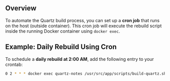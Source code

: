 ## Overview
To automate the Quartz build process, you can set up a **cron job** that runs on the host (outside container). This cron job will execute the rebuild script inside the running Docker container using `docker exec`.

## Example: Daily Rebuild Using Cron

To schedule a **daily rebuild at 2:00 AM**, add the following entry to your crontab:

```bash
0 2 * * * docker exec quartz-notes /usr/src/app/scripts/build-quartz.sh
```
